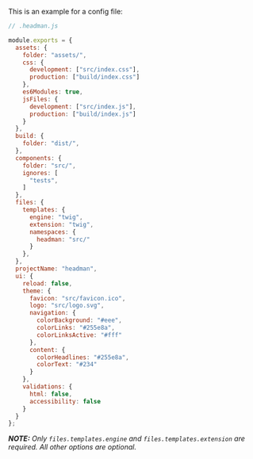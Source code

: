 This is an example for a config file:

```javascript
// .headman.js

module.exports = {
  assets: {
    folder: "assets/",
    css: {
      development: ["src/index.css"],
      production: ["build/index.css"]
    },
    es6Modules: true,
    jsFiles: {
      development: ["src/index.js"],
      production: ["build/index.js"]
    }
  },
  build: {
    folder: "dist/",
  },
  components: {
    folder: "src/",
    ignores: [
      "tests",
    ]
  },
  files: {
    templates: {
      engine: "twig",
      extension: "twig",
      namespaces: {
        headman: "src/"
      }
    },
  },
  projectName: "headman",
  ui: {
    reload: false,
    theme: {
      favicon: "src/favicon.ico",
      logo: "src/logo.svg",
      navigation: {
        colorBackground: "#eee",
        colorLinks: "#255e8a",
        colorLinksActive: "#fff"
      },
      content: {
        colorHeadlines: "#255e8a",
        colorText: "#234"
      }
    },
    validations: {
      html: false,
      accessibility: false
    }
  }
};
```

_**NOTE:** Only `files.templates.engine` and `files.templates.extension` are required. All other options are optional._
